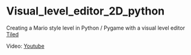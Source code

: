 # Visual_level_editor_2D_python
Creating a Mario style level in Python / Pygame with a visual level editor [Tiled](https://www.mapeditor.org/)

Video: [Youtube](https://www.youtube.com/watch?v=wJMDh9QGRgs&list=PLSvwEZh86vRafHCx6apTKyHxV4EFrHNIw&index=7&t=608s&ab_channel=ClearCode)

